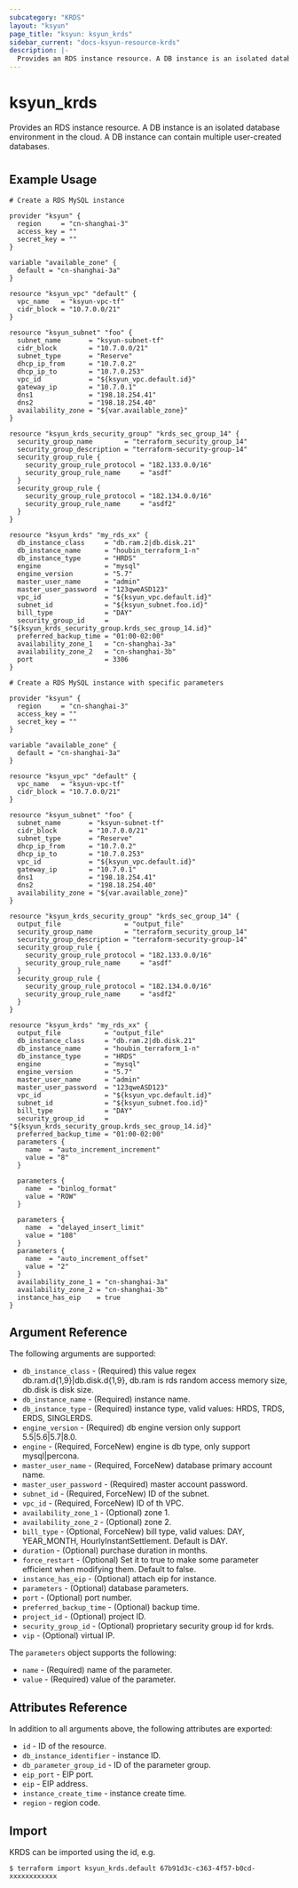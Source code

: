 ```yaml
---
subcategory: "KRDS"
layout: "ksyun"
page_title: "ksyun: ksyun_krds"
sidebar_current: "docs-ksyun-resource-krds"
description: |-
  Provides an RDS instance resource. A DB instance is an isolated database environment in the cloud. A DB instance can contain multiple user-created databases.
---
```


# ksyun_krds

Provides an RDS instance resource. A DB instance is an isolated database environment in the cloud. A DB instance can contain multiple user-created databases.

#

## Example Usage

```hcl
# Create a RDS MySQL instance

provider "ksyun" {
  region     = "cn-shanghai-3"
  access_key = ""
  secret_key = ""
}

variable "available_zone" {
  default = "cn-shanghai-3a"
}

resource "ksyun_vpc" "default" {
  vpc_name   = "ksyun-vpc-tf"
  cidr_block = "10.7.0.0/21"
}

resource "ksyun_subnet" "foo" {
  subnet_name       = "ksyun-subnet-tf"
  cidr_block        = "10.7.0.0/21"
  subnet_type       = "Reserve"
  dhcp_ip_from      = "10.7.0.2"
  dhcp_ip_to        = "10.7.0.253"
  vpc_id            = "${ksyun_vpc.default.id}"
  gateway_ip        = "10.7.0.1"
  dns1              = "198.18.254.41"
  dns2              = "198.18.254.40"
  availability_zone = "${var.available_zone}"
}

resource "ksyun_krds_security_group" "krds_sec_group_14" {
  security_group_name        = "terraform_security_group_14"
  security_group_description = "terraform-security-group-14"
  security_group_rule {
    security_group_rule_protocol = "182.133.0.0/16"
    security_group_rule_name     = "asdf"
  }
  security_group_rule {
    security_group_rule_protocol = "182.134.0.0/16"
    security_group_rule_name     = "asdf2"
  }
}

resource "ksyun_krds" "my_rds_xx" {
  db_instance_class     = "db.ram.2|db.disk.21"
  db_instance_name      = "houbin_terraform_1-n"
  db_instance_type      = "HRDS"
  engine                = "mysql"
  engine_version        = "5.7"
  master_user_name      = "admin"
  master_user_password  = "123qweASD123"
  vpc_id                = "${ksyun_vpc.default.id}"
  subnet_id             = "${ksyun_subnet.foo.id}"
  bill_type             = "DAY"
  security_group_id     = "${ksyun_krds_security_group.krds_sec_group_14.id}"
  preferred_backup_time = "01:00-02:00"
  availability_zone_1   = "cn-shanghai-3a"
  availability_zone_2   = "cn-shanghai-3b"
  port                  = 3306
}

# Create a RDS MySQL instance with specific parameters

provider "ksyun" {
  region     = "cn-shanghai-3"
  access_key = ""
  secret_key = ""
}

variable "available_zone" {
  default = "cn-shanghai-3a"
}

resource "ksyun_vpc" "default" {
  vpc_name   = "ksyun-vpc-tf"
  cidr_block = "10.7.0.0/21"
}

resource "ksyun_subnet" "foo" {
  subnet_name       = "ksyun-subnet-tf"
  cidr_block        = "10.7.0.0/21"
  subnet_type       = "Reserve"
  dhcp_ip_from      = "10.7.0.2"
  dhcp_ip_to        = "10.7.0.253"
  vpc_id            = "${ksyun_vpc.default.id}"
  gateway_ip        = "10.7.0.1"
  dns1              = "198.18.254.41"
  dns2              = "198.18.254.40"
  availability_zone = "${var.available_zone}"
}

resource "ksyun_krds_security_group" "krds_sec_group_14" {
  output_file                = "output_file"
  security_group_name        = "terraform_security_group_14"
  security_group_description = "terraform-security-group-14"
  security_group_rule {
    security_group_rule_protocol = "182.133.0.0/16"
    security_group_rule_name     = "asdf"
  }
  security_group_rule {
    security_group_rule_protocol = "182.134.0.0/16"
    security_group_rule_name     = "asdf2"
  }
}

resource "ksyun_krds" "my_rds_xx" {
  output_file           = "output_file"
  db_instance_class     = "db.ram.2|db.disk.21"
  db_instance_name      = "houbin_terraform_1-n"
  db_instance_type      = "HRDS"
  engine                = "mysql"
  engine_version        = "5.7"
  master_user_name      = "admin"
  master_user_password  = "123qweASD123"
  vpc_id                = "${ksyun_vpc.default.id}"
  subnet_id             = "${ksyun_subnet.foo.id}"
  bill_type             = "DAY"
  security_group_id     = "${ksyun_krds_security_group.krds_sec_group_14.id}"
  preferred_backup_time = "01:00-02:00"
  parameters {
    name  = "auto_increment_increment"
    value = "8"
  }

  parameters {
    name  = "binlog_format"
    value = "ROW"
  }

  parameters {
    name  = "delayed_insert_limit"
    value = "108"
  }
  parameters {
    name  = "auto_increment_offset"
    value = "2"
  }
  availability_zone_1 = "cn-shanghai-3a"
  availability_zone_2 = "cn-shanghai-3b"
  instance_has_eip    = true
}
```

## Argument Reference

The following arguments are supported:

* `db_instance_class` - (Required) this value regex db.ram.d{1,9}|db.disk.d{1,9}, db.ram is rds random access memory size, db.disk is disk size.
* `db_instance_name` - (Required) instance name.
* `db_instance_type` - (Required) instance type, valid values: HRDS, TRDS, ERDS, SINGLERDS.
* `engine_version` - (Required) db engine version only support 5.5|5.6|5.7|8.0.
* `engine` - (Required, ForceNew) engine is db type, only support mysql|percona.
* `master_user_name` - (Required, ForceNew) database primary account name.
* `master_user_password` - (Required) master account password.
* `subnet_id` - (Required, ForceNew) ID of the subnet.
* `vpc_id` - (Required, ForceNew) ID of th VPC.
* `availability_zone_1` - (Optional) zone 1.
* `availability_zone_2` - (Optional) zone 2.
* `bill_type` - (Optional, ForceNew) bill type, valid values: DAY, YEAR_MONTH, HourlyInstantSettlement. Default is DAY.
* `duration` - (Optional) purchase duration in months.
* `force_restart` - (Optional) Set it to true to make some parameter efficient when modifying them. Default to false.
* `instance_has_eip` - (Optional) attach eip for instance.
* `parameters` - (Optional) database parameters.
* `port` - (Optional) port number.
* `preferred_backup_time` - (Optional) backup time.
* `project_id` - (Optional) project ID.
* `security_group_id` - (Optional) proprietary security group id for krds.
* `vip` - (Optional) virtual IP.

The `parameters` object supports the following:

* `name` - (Required) name of the parameter.
* `value` - (Required) value of the parameter.

## Attributes Reference

In addition to all arguments above, the following attributes are exported:

* `id` - ID of the resource.
* `db_instance_identifier` - instance ID.
* `db_parameter_group_id` - ID of the parameter group.
* `eip_port` - EIP port.
* `eip` - EIP address.
* `instance_create_time` - instance create time.
* `region` - region code.


## Import

KRDS can be imported using the id, e.g.

```
$ terraform import ksyun_krds.default 67b91d3c-c363-4f57-b0cd-xxxxxxxxxxxx
```

